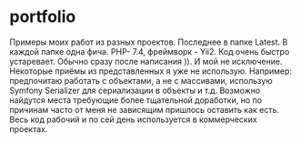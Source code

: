 # portfolio

Примеры моих работ из разных проектов. Последнее в папке Latest. В каждой папке одна фича. PHP- 7.4, фреймворк  - Yii2.
Код  очень быстро устаревает. Обычно сразу после написания )). И мой не исключение. Некоторые приёмы из представленных я уже не использую. Например: предпочитаю работать с объектами, а не с массивами, использую Symfony Serializer для сериализации в объекты и т.д. Возможно найдутся места требующие более тщательной доработки, но по причинам часто от меня не зависящим пришлось оставить как есть. Весь код рабочий и по сей день используется в коммерческих проектах. 
